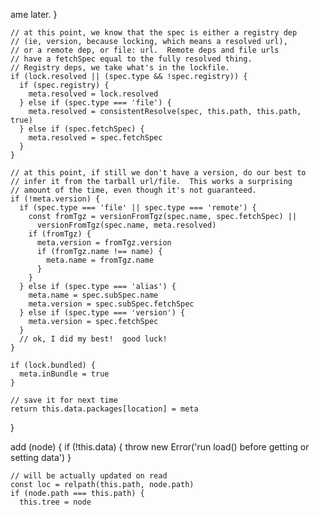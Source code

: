 ame later.
    }

    // at this point, we know that the spec is either a registry dep
    // (ie, version, because locking, which means a resolved url),
    // or a remote dep, or file: url.  Remote deps and file urls
    // have a fetchSpec equal to the fully resolved thing.
    // Registry deps, we take what's in the lockfile.
    if (lock.resolved || (spec.type && !spec.registry)) {
      if (spec.registry) {
        meta.resolved = lock.resolved
      } else if (spec.type === 'file') {
        meta.resolved = consistentResolve(spec, this.path, this.path, true)
      } else if (spec.fetchSpec) {
        meta.resolved = spec.fetchSpec
      }
    }

    // at this point, if still we don't have a version, do our best to
    // infer it from the tarball url/file.  This works a surprising
    // amount of the time, even though it's not guaranteed.
    if (!meta.version) {
      if (spec.type === 'file' || spec.type === 'remote') {
        const fromTgz = versionFromTgz(spec.name, spec.fetchSpec) ||
          versionFromTgz(spec.name, meta.resolved)
        if (fromTgz) {
          meta.version = fromTgz.version
          if (fromTgz.name !== name) {
            meta.name = fromTgz.name
          }
        }
      } else if (spec.type === 'alias') {
        meta.name = spec.subSpec.name
        meta.version = spec.subSpec.fetchSpec
      } else if (spec.type === 'version') {
        meta.version = spec.fetchSpec
      }
      // ok, I did my best!  good luck!
    }

    if (lock.bundled) {
      meta.inBundle = true
    }

    // save it for next time
    return this.data.packages[location] = meta
  }

  add (node) {
    if (!this.data) {
      throw new Error('run load() before getting or setting data')
    }

    // will be actually updated on read
    const loc = relpath(this.path, node.path)
    if (node.path === this.path) {
      this.tree = node
    